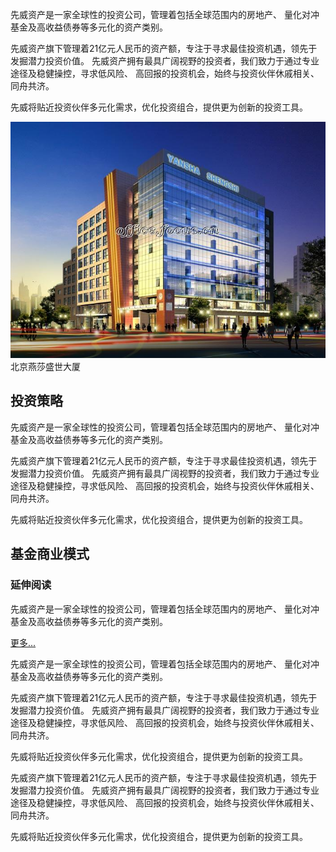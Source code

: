 <!--!
@template _common/article.html
PAGE_TITLE 先威简介
-->

先威资产是一家全球性的投资公司，管理着包括全球范围内的房地产、 量化对冲基金及高收益债券等多元化的资产类别。

先威资产旗下管理着21亿元人民币的资产额，专注于寻求最佳投资机遇，领先于发掘潜力投资价值。 先威资产拥有最具广阔视野的投资者，我们致力于通过专业途径及稳健操控，寻求低风险、 高回报的投资机会，始终与投资伙伴休戚相关、同舟共济。

先威将贴近投资伙伴多元化需求，优化投资组合，提供更为创新的投资工具。

<div class="card left-card">
<img class="header" src="/images/profolio-1.jpg">
<div class="label">北京燕莎盛世大厦</div>
</div>

## 投资策略

先威资产是一家全球性的投资公司，管理着包括全球范围内的房地产、 量化对冲基金及高收益债券等多元化的资产类别。

先威资产旗下管理着21亿元人民币的资产额，专注于寻求最佳投资机遇，领先于发掘潜力投资价值。 先威资产拥有最具广阔视野的投资者，我们致力于通过专业途径及稳健操控，寻求低风险、 高回报的投资机会，始终与投资伙伴休戚相关、同舟共济。

先威将贴近投资伙伴多元化需求，优化投资组合，提供更为创新的投资工具。

## 基金商业模式

<div class="card right-card">
<h3>延伸阅读</h3>

<p>先威资产是一家全球性的投资公司，管理着包括全球范围内的房地产、 量化对冲基金及高收益债券等多元化的资产类别。</p>
<div class="more"><a href="#">更多...</a></div>
</div>

先威资产是一家全球性的投资公司，管理着包括全球范围内的房地产、 量化对冲基金及高收益债券等多元化的资产类别。

先威资产旗下管理着21亿元人民币的资产额，专注于寻求最佳投资机遇，领先于发掘潜力投资价值。 先威资产拥有最具广阔视野的投资者，我们致力于通过专业途径及稳健操控，寻求低风险、 高回报的投资机会，始终与投资伙伴休戚相关、同舟共济。

先威将贴近投资伙伴多元化需求，优化投资组合，提供更为创新的投资工具。

先威资产旗下管理着21亿元人民币的资产额，专注于寻求最佳投资机遇，领先于发掘潜力投资价值。 先威资产拥有最具广阔视野的投资者，我们致力于通过专业途径及稳健操控，寻求低风险、 高回报的投资机会，始终与投资伙伴休戚相关、同舟共济。

先威将贴近投资伙伴多元化需求，优化投资组合，提供更为创新的投资工具。
